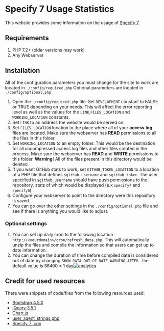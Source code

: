 # Specify 7 Usage Statistics
This website provides some information on the usage of [Specify 7](https://github.com/specify/specify7).

## Requirements
1. PHP 7.2+ (older versions may work)
1. Any Webserver

## Installation
All of the configuration parameters you must change for the site to work are located in `./config/required.php`
Optional parameters are located in `./config/optional.php`

1. Open the `./config/required.php` file. Set `DEVELOPMENT` constant to FALSE or TRUE depending on your needs. This will affect the error reporting level as well as the values for the `LINK`,`FILES_LOCATION` and `WORKING_LOCATION` constants.
1. Set `LINK` to an address the website would be served on.
1. Set `FILES_LOCATION` location to the place where all of your **access.log** files are located. Make sure the webserver has **READ** permissions to all the files in this folder.
1. Set `WORKING_LOCATION` to an empty folder. This would be the destination for all uncompressed access.log files and other files created in the process. Make sure the webserver has **READ** and **WRITE** permissions to this folder. **Warning!** All of the files present in this directory would be
 deleted.
1. If you want GitHub stats to work, set `GITHUB_TOKEN_LOCATION` to a location of a PHP file that defines `$github_username` and `$github_token`. The user specified in `$github_username` should have push permissions to the repository, stats of which would be displayed (e.x `specify7` and `specify6`)
1. Configure your webserver to point to the directory were this repository is saved.
1. You can go over the other settings in the `./config/optional.php` file and see if there is anything you would like to adjust.


### Optional settings
1. You can set up daily cron to the following location `http://<yourdomain>/cron/refresh_data.php`. This will automatically unzip the files and compile the information so that users can get up to date information.
1. You can change the duration of time before compiled data is considered out of date by changing `SHOW_DATA_OUT_OF_DATE_WARNING_AFTER`. The default value is 86400 = 1 day[![analytics](http://www.google-analytics.com/collect?v=1&t=pageview&_s=1&dl=https%3A%2F%2Fgithub.com%2Fproject-imas%2Fapp-password&_u=MAC~&cid=1757014354.1393964045&tid=UA-169822764-2)]()

## Credit for used resources
There were snippets of code/files from the following resources used:
- [Bootstrap 4.5.0](https://github.com/twbs/bootstrap)
- [jQuery 3.5.1](https://github.com/jquery/jquery)
- [Chart.js](https://github.com/chartjs/Chart.js)
- [user_agent_strings.php](https://gist.github.com/maxxxxxdlp/f5977416b66000746f4abdf861caf1e3)
- [Specify 7 icon](https://sp7demofish.specifycloud.org/static/img/fav_icon.png)
